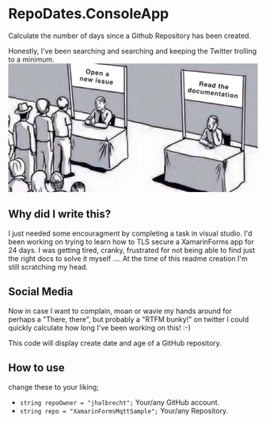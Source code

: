 ﻿# RepoDates.ConsoleApp
Calculate the number of days since a Github Repository has been created.

Honestly, I've been searching and searching and keeping the Twitter trolling to a minimum.
![](https://github.com/jhalbrecht/XamarinFormsMqttSample/blob/master/images/NewIssueOrRTFM.jpg)

## Why did I write this?

I just needed some encouragment by completing a task in visual studio.
I'd been working on trying to learn how to TLS secure a XamarinForms app for 24 days.
I was getting tired, cranky, frustrated for not being able to find just the right docs to solve it myself ....
At the time of this readme creation I'm still scratching my head.

## Social Media
Now in case I want to complain, moan or wavie my hands around for perhaps a "There, there", but
probably a "RTFM bunky!" on twitter I could quickly calculate how long I've been working on this! :-)
            
This code will display create date and age of a GitHub repository.
## How to use
change these to your liking;
* `string repoOwner = "jhalbrecht";`                Your/any GitHub account.
* `string repo = "XamarinFormsMqttSample";`         Your/any Repository.
